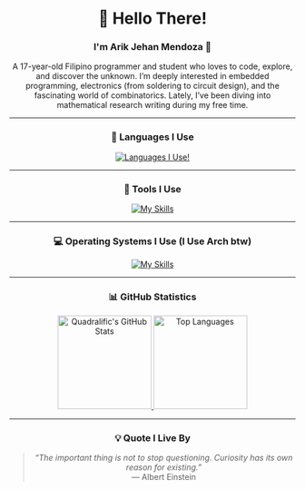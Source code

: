 <div align="center">

# 👋 Hello There!

### I'm **Arik Jehan Mendoza** 👦
A 17-year-old Filipino programmer and student who loves to code, explore, and discover the unknown. I’m deeply interested in embedded programming, electronics (from soldering to circuit design), and the fascinating world of combinatorics. Lately, I’ve been diving into mathematical research writing during my free time.

---

### 🧰 Languages I Use

[![Languages I Use!](https://skillicons.dev/icons?i=rust,c,cpp,cs,kotlin,java,html,css,js&perline=3)](https://skillicons.dev)

---

### 🔧 Tools I Use

[![My Skills](https://skillicons.dev/icons?i=vscode,visualstudio,neovim)](https://skillicons.dev)

---

### 💻 Operating Systems I Use (I Use Arch btw)

[![My Skills](https://skillicons.dev/icons?i=arch,windows,ubuntu)](https://skillicons.dev)

---

### 📊 GitHub Statistics

<a href="https://github.com/Quadralific?tab=repositories">
  <img src="https://github-readme-stats.vercel.app/api?username=Quadralific&show_icons=true&theme=radical&hide_border=true&bg_color=0D1117" alt="Quadralific's GitHub Stats" height="165px"/>
</a>
<a href="https://en.wikipedia.org/wiki/Programming_language">
  <img src="https://github-readme-stats.vercel.app/api/top-langs/?username=Quadralific&layout=compact&theme=radical&hide_border=true&bg_color=0D1117" alt="Top Languages" height="165px"/>
</a>

---

### 💡 Quote I Live By
> *“The important thing is not to stop questioning. Curiosity has its own reason for existing.”*  
> — Albert Einstein  

</div>
